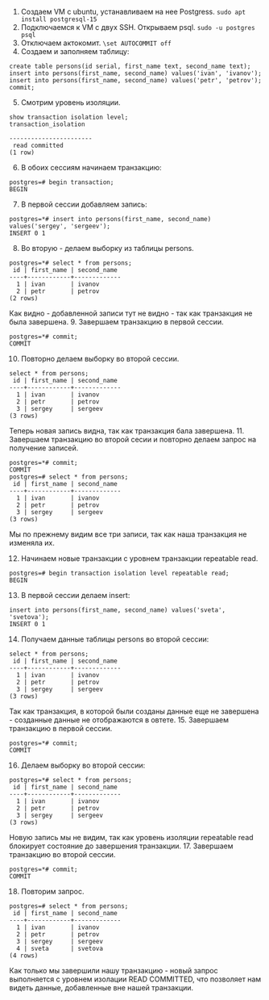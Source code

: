 1. Создаем VM с ubuntu, устанавливаем на нее Postgress.
```sudo apt install postgresql-15```
2. Подключаемся к VM с двух SSH.
Открываем psql.
```sudo -u postgres psql```
3. Отключаем актокомит.
```\set AUTOCOMMIT off```
4. Создаем и заполняем таблицу:
```
create table persons(id serial, first_name text, second_name text);
insert into persons(first_name, second_name) values('ivan', 'ivanov');
insert into persons(first_name, second_name) values('petr', 'petrov');
commit;
```
5. Смотрим уровень изоляции.
```
show transaction isolation level;
transaction_isolation

-----------------------
 read committed
(1 row)
```
6. В обоих сессиям начинаем транзакцию:
```
postgres=# begin transaction;
BEGIN
```
7. В первой сессии добавляем запись:
```
postgres=*# insert into persons(first_name, second_name) values('sergey', 'sergeev');
INSERT 0 1
```
8. Во вторую - делаем выборку из таблицы persons.
```
postgres=*# select * from persons;
 id | first_name | second_name
----+------------+-------------
  1 | ivan       | ivanov
  2 | petr       | petrov
(2 rows)
```
Как видно - добавленной записи тут не видно - так как транзакция не была завершена.
9. Завершаем транзакцию в первой сессии.
```
postgres=*# commit;
COMMIT
```
10. Повторно делаем выборку во второй сессии.
```
select * from persons;
 id | first_name | second_name
----+------------+-------------
  1 | ivan       | ivanov
  2 | petr       | petrov
  3 | sergey     | sergeev
(3 rows)
```
Теперь новая запись видна, так как транзакция бала завершена.
11. Завершаем транзакцию во второй сесии и повторно делаем запрос на получение записей.
```
postgres=*# commit;
COMMIT
postgres=# select * from persons;
 id | first_name | second_name
----+------------+-------------
  1 | ivan       | ivanov
  2 | petr       | petrov
  3 | sergey     | sergeev
(3 rows)
```
Мы по прежнему видим все три записи, так как наша транзакция не изменяла их.

12.  Начинаем новые транзакции c уровнем транзакции repeatable read.
```
postgres=# begin transaction isolation level repeatable read;
BEGIN
```
13. В первой сессии делаем insert:
```
insert into persons(first_name, second_name) values('sveta', 'svetova');
INSERT 0 1
```
14. Получаем данные таблицы persons во второй сессии:
```
select * from persons;
 id | first_name | second_name
----+------------+-------------
  1 | ivan       | ivanov
  2 | petr       | petrov
  3 | sergey     | sergeev
(3 rows)
```
Так как транзакция, в которой были созданы данные еще не завершена - созданные данные не отображаются в овтете.
15. Завершаем транзакцию в первой сессии.
```
postgres=*# commit;
COMMIT
```
16. Делаем выборку во второй сессии:
```
postgres=*# select * from persons;
 id | first_name | second_name
----+------------+-------------
  1 | ivan       | ivanov
  2 | petr       | petrov
  3 | sergey     | sergeev
(3 rows)
```
Новую запись мы не видим, так как уровень изоляции repeatable read блокирует состояние до завершения транзакции.
17. Завершаем транзакцию во второй сессии.
```
postgres=*# commit;
COMMIT
```
18. Повторим запрос.
```
postgres=# select * from persons;
 id | first_name | second_name
----+------------+-------------
  1 | ivan       | ivanov
  2 | petr       | petrov
  3 | sergey     | sergeev
  4 | sveta      | svetova
(4 rows)
```
Как только мы завершили нашу транзакцию - новый запрос выполняется с уровнем изолации READ COMMITTED, что позволяет нам видеть данные, добавленные вне нашей транзакции.